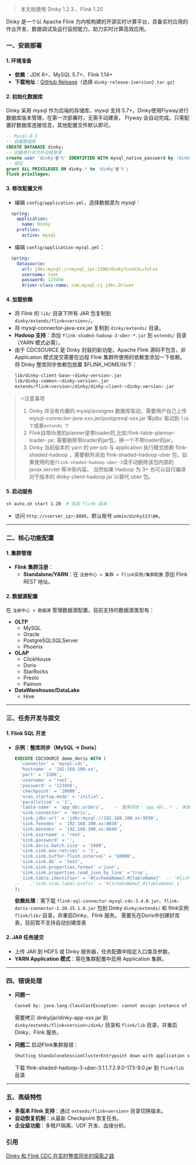 >本文档使用 Dinky 1.2.3 、Flink 1.20

Dinky 是一个以 Apache Flink 为内核构建的开源实时计算平台，具备实时应用的作业开发、数据调试及运行监控能力，助力实时计算高效应用。

### **一、安装部署**

#### 1. **环境准备**
- **依赖**：JDK 8+、MySQL 5.7+、Flink 1.14+
- **下载地址**：[GitHub Release](https://github.com/DataLinkDC/dinky/releases)（选择 `dinky-release-{version}.tar.gz`）

#### 2. **初始化数据库**
Dinky 采用 mysql 作为后端的存储库，mysql 支持 5.7+。Dinky使用Flyway进行数据库版本管理，在第一次部署时，无需手动建表， Flyway 会自动完成。只需配置好数据库连接信息，其他配置文件默认即可。
```sql
-- Mysql-8.X
-- 创建数据库
CREATE DATABASE dinky;
-- 创建用户并允许远程登录
create user 'dinky'@'%' IDENTIFIED WITH mysql_native_password by 'dinky';
-- 授权
grant ALL PRIVILEGES ON dinky.* to 'dinky'@'%';
flush privileges;
```

#### 3. **修改配置文件**
- 编辑 `config/application.yml`，选择数据源为 mysql：
```yaml
  spring:
    application:
      name: Dinky
    profiles:
      active: mysql
```

- 编辑 `config/application-mysql.yml`：
```yaml
  spring:
    datasource:
      url: jdbc:mysql://<mysql_ip>:3306/dinky?useSSL=false
      username: root
      password: 123456
      driver-class-name: com.mysql.cj.jdbc.Driver
```

#### 4. **加载依赖**
- 将 Flink 的 `lib/` 目录下所有 JAR 包复制到 `dinky/extends/flink<version>/`。
- 将 mysql-connector-java-xxx.jar 复制到 `dinky/extends/` 目录。
- **Hadoop 支持**：添加 `flink-shaded-hadoop-3-uber-*.jar` 到 `extends/` 目录（YARN 模式必需）。
- 由于 CDCSOURCE 是 Dinky 封装的新功能，Apache Flink 源码不包含，非 Application 模式提交需要在远程 Flink 集群所使用的依赖里添加一下依赖。将 Dinky 整库同步依赖包放置 $FLINK_HOME/lib下：
  ```bash
  lib/dinky-client-base-<dinky-version>.jar
  lib/dinky-common-<dinky-version>.jar
  extends/flink<version>/dinky/dinky-client-<dinky-version>.jar
  ```

> 🔥注意事项
> 1. Dinky 并没有内置的 mysql/postgres 数据库驱动，需要用户自己上传 mysql-connector-java-xxx.jar/postgresql-xxx.jar 等jdbc 驱动到 `lib 下`或者`extends 下`
> 2. Flink自带lib里的planner是带loader的,比如:flink-table-planner-loader-<version>.jar, 需要删除带loader的jar包，换一个不带loader的jar。
> 3. Dinky 当前版本的 yarn 的 per-job 与 application 执行模式依赖 flink-shaded-hadoop ，需要额外添加 flink-shaded-hadoop-uber 包，如果使用的是`flink-shaded-hadoop-uber-3`请手动删除该包内部的 javax.servlet 等冲突内容。 当然如果 Hadoop 为 3+ 也可以自行编译对于版本的 dinky-client-hadoop.jar 以替代 uber 包。


#### 5. **启动服务**
```bash
sh auto.sh start 1.20  # 指定 Flink 版本
```
- 访问 `http://<server_ip>:8888`，默认账号 `admin/dinky123!@#`。

---

### **二、核心功能配置**
#### 1. **集群管理**
- **Flink 集群注册**：
  - **Standalone/YARN**：在 `注册中心 > 集群 > Flink实例/集群配置` 添加 Flink REST 地址。

#### 2. **数据源配置**
在 `注册中心 > 数据源` 管理数据源配置，目前支持的数据源类型有：
- **OLTP**
  - MySQL
  - Oracle
  - PostgreSQLSQLServer
  - Phoenix
- **OLAP**
  - ClickHouse
  - Doris
  - StarRocks
  - Presto
  - Paimon
- **DataWarehouse/DataLake**
  - Hive

---

### **三、任务开发与提交**
#### 1. **Flink SQL 开发**
- **示例：整库同步（MySQL → Doris）**
  ```sql
  EXECUTE CDCSOURCE demo_doris WITH (
    'connector' = 'mysql-cdc',
    'hostname' = '192.168.100.xx',
    'port' = '3306',
    'username' = 'root',
    'password' = '123456',
    'checkpoint' = '10000',
    'scan.startup.mode' = 'initial',
    'parallelism' = '1',
    'table-name' = 'app_db\.orders',    -- 整库同步： app_db\..* ； 单表同步： app_db\.orders
    'sink.connector' = 'doris',
    'sink.jdbc-url' = 'jdbc:mysql://192.168.100.xx:9030',
    'sink.fenodes' = '192.168.100.xx:8030',
    'sink.benodes' = '192.168.100.xx:8040',
    'sink.username' = 'root',
    'sink.password' = '',
    'sink.doris.batch.size' = '1000',
    'sink.sink.max-retries' = '1',
    'sink.sink.buffer-flush.interval' = '60000',
    'sink.sink.db' = 'test',
    'sink.sink.properties.format' ='json',
    'sink.sink.properties.read_json_by_line' ='true',
    'sink.table.identifier' = '#{schemaName}.#{tableName}'  -- '#{schemaName}.#{tableName}'  |  'test\.orders'
  --    ,'sink.sink.label-prefix' = '#{schemaName}_#{tableName}_1'
  );
  ```
  **依赖处理**：需下载 `flink-sql-connector-mysql-cdc-3.4.0.jar`、`flink-doris-connector-1.20-25.1.0.jar` 包到 Dinky `dinky/extends/` 和 flink实例 `flink/lib/` 目录，并重启Dinky、Flink 服务。
  需要先在Doris中创建好库表，目前暂不支持自动创建库表

#### 2. **JAR 任务提交**
- 上传 JAR 到 HDFS 或 Dinky 服务器，任务配置中指定入口类及参数。
- **YARN Application 模式**：需在集群配置中启用 Application 集群。

---

### **四、错误处理**
- **问题一**
  
  ```bash
  Caused by: java.lang.ClassCastException: cannot assign instance of java.lang.invoke.SerializedLambda to field org.apache.flink.streaming.api.operators.AbstractUdfStreamOperator.userFunction of type org.apache.flink.api.common.functions.Function in instance of org.apache.flink.streaming.api.operators.StreamFlatMap
  ```
  需要拷贝 dinky/jar/dinky-app-xxx.jar 到 `dinky/extends/flink<version>/dink/` 目录和 `flink/lib` 目录，并重启Dinky、Flink 服务。
  
- **问题二**
  启动Flink集群报错：
  ```bash
  Shutting StandaloneSessionClusterEntrypoint down with application status FAILED. Diagnostics java.lang.NoClassDefFoundError: Could not initialize class org.apache.hadoop.security.SecurityUtil
  ```
  下载 flink-shaded-hadoop-3-uber-3.1.1.7.2.9.0-173-9.0.jar 到 `flink/lib` 目录

---

### **五、高级特性**
- **多版本 Flink 支持**：通过 `extends/flink<version>` 目录切换版本。
- **自动恢复机制**：从最新 Checkpoint 恢复任务。
- **企业级功能**：多租户隔离、UDF 开发、血缘分析。



### 引用

[Dinky 和 Flink CDC 在实时整库同步的探索之路](https://mp.weixin.qq.com/s/K-yGG1lOlc3B1i8mHFS-_g?poc_token=HOrgbWijbxcv8-AiMSsRrelNecSiPaevHFQANJC4)
